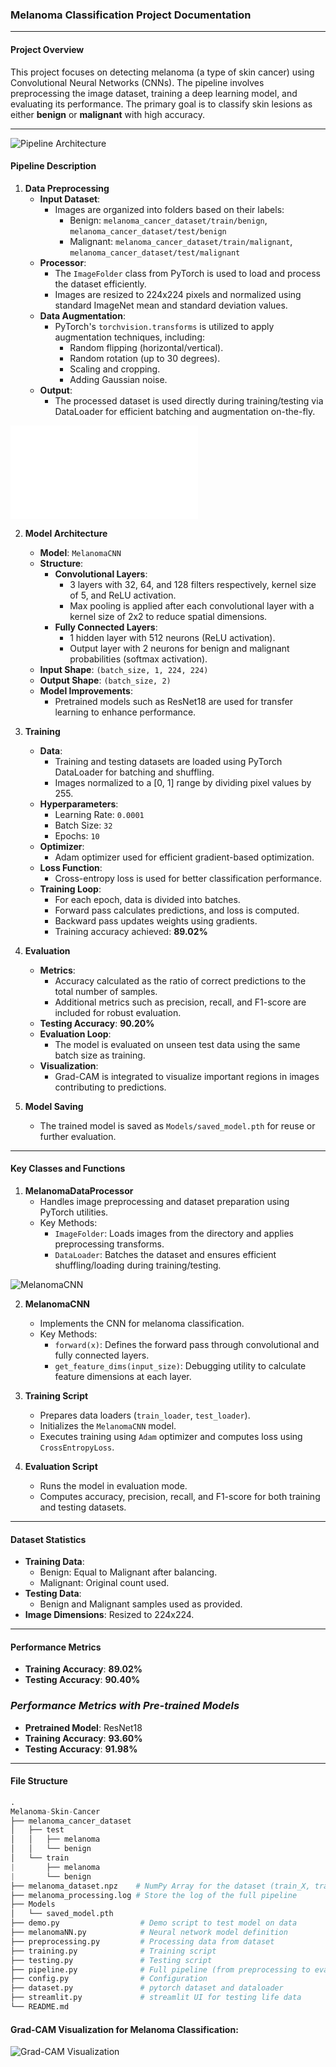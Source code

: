### Melanoma Classification Project Documentation

---

#### **Project Overview**
This project focuses on detecting melanoma (a type of skin cancer) using Convolutional Neural Networks (CNNs). The pipeline involves preprocessing the image dataset, training a deep learning model, and evaluating its performance. The primary goal is to classify skin lesions as either **benign** or **malignant** with high accuracy.

---

![Pipeline Architecture](diagram1.png)

#### **Pipeline Description**

1. **Data Preprocessing**
   - **Input Dataset**:
     - Images are organized into folders based on their labels:
       - Benign: `melanoma_cancer_dataset/train/benign`, `melanoma_cancer_dataset/test/benign`
       - Malignant: `melanoma_cancer_dataset/train/malignant`, `melanoma_cancer_dataset/test/malignant`
   - **Processor**:
     - The `ImageFolder` class from PyTorch is used to load and process the dataset efficiently.
     - Images are resized to 224x224 pixels and normalized using standard ImageNet mean and standard deviation values.
   - **Data Augmentation**:
     - PyTorch's `torchvision.transforms` is utilized to apply augmentation techniques, including:
       - Random flipping (horizontal/vertical).
       - Random rotation (up to 30 degrees).
       - Scaling and cropping.
       - Adding Gaussian noise.
   - **Output**:
     - The processed dataset is used directly during training/testing via DataLoader for efficient batching and augmentation on-the-fly.

![Model Architecture](model_architecture1.pdf)

2. **Model Architecture**
   - **Model**: `MelanomaCNN`
   - **Structure**:
     - **Convolutional Layers**:
       - 3 layers with 32, 64, and 128 filters respectively, kernel size of 5, and ReLU activation.
       - Max pooling is applied after each convolutional layer with a kernel size of 2x2 to reduce spatial dimensions.
     - **Fully Connected Layers**:
       - 1 hidden layer with 512 neurons (ReLU activation).
       - Output layer with 2 neurons for benign and malignant probabilities (softmax activation).
   - **Input Shape**: `(batch_size, 1, 224, 224)`
   - **Output Shape**: `(batch_size, 2)`
   - **Model Improvements**:
     - Pretrained models such as ResNet18 are used for transfer learning to enhance performance.

3. **Training**
   - **Data**:
     - Training and testing datasets are loaded using PyTorch DataLoader for batching and shuffling.
     - Images normalized to a [0, 1] range by dividing pixel values by 255.
   - **Hyperparameters**:
     - Learning Rate: `0.0001`
     - Batch Size: `32`
     - Epochs: `10`
   - **Optimizer**:
     - Adam optimizer used for efficient gradient-based optimization.
   - **Loss Function**:
     - Cross-entropy loss is used for better classification performance.
   - **Training Loop**:
     - For each epoch, data is divided into batches.
     - Forward pass calculates predictions, and loss is computed.
     - Backward pass updates weights using gradients.
     - Training accuracy achieved: **89.02%**

4. **Evaluation**
   - **Metrics**:
     - Accuracy calculated as the ratio of correct predictions to the total number of samples.
     - Additional metrics such as precision, recall, and F1-score are included for robust evaluation.
   - **Testing Accuracy**: **90.20%**
   - **Evaluation Loop**:
     - The model is evaluated on unseen test data using the same batch size as training.
   - **Visualization**:
     - Grad-CAM is integrated to visualize important regions in images contributing to predictions.

5. **Model Saving**
   - The trained model is saved as `Models/saved_model.pth` for reuse or further evaluation.

---

#### **Key Classes and Functions**

1. **MelanomaDataProcessor**
   - Handles image preprocessing and dataset preparation using PyTorch utilities.
   - Key Methods:
     - `ImageFolder`: Loads images from the directory and applies preprocessing transforms.
     - `DataLoader`: Batches the dataset and ensures efficient shuffling/loading during training/testing.

![MelanomaCNN](diagram.png)

2. **MelanomaCNN**
   - Implements the CNN for melanoma classification.
   - Key Methods:
     - `forward(x)`: Defines the forward pass through convolutional and fully connected layers.
     - `get_feature_dims(input_size)`: Debugging utility to calculate feature dimensions at each layer.

3. **Training Script**
   - Prepares data loaders (`train_loader`, `test_loader`).
   - Initializes the `MelanomaCNN` model.
   - Executes training using `Adam` optimizer and computes loss using `CrossEntropyLoss`.

4. **Evaluation Script**
   - Runs the model in evaluation mode.
   - Computes accuracy, precision, recall, and F1-score for both training and testing datasets.

---

#### **Dataset Statistics**
- **Training Data**:
  - Benign: Equal to Malignant after balancing.
  - Malignant: Original count used.
- **Testing Data**:
  - Benign and Malignant samples used as provided.
- **Image Dimensions**: Resized to 224x224.

---

#### **Performance Metrics**
- **Training Accuracy**: **89.02%**
- **Testing Accuracy**: **90.40%**

### *Performance Metrics with Pre-trained Models*
- **Pretrained Model**: ResNet18
- **Training Accuracy**: **93.60%**
- **Testing Accuracy**: **91.98%**

---

#### **File Structure**
``` python
.
Melanoma-Skin-Cancer
├── melanoma_cancer_dataset
│   ├── test
│   │   ├── melanoma
│   │   └── benign
│   └── train
|       ├── melanoma
|       └── benign
├── melanoma_dataset.npz    # NumPy Array for the dataset (train_X, train_Y, test_X, test_Y)
├── melanoma_processing.log # Store the log of the full pipeline
├── Models
│   └── saved_model.pth
├── demo.py                  # Demo script to test model on data
├── melanomaNN.py            # Neural network model definition
├── preprocessing.py         # Processing data from dataset
├── training.py              # Training script
├── testing.py               # Testing script
├── pipeline.py              # Full pipeline (from preprocessing to evaluation)
├── config.py                # Configuration
├── dataset.py               # pytorch dataset and dataloader
├── streamlit.py             # streamlit UI for testing life data
└── README.md
```

#### Grad-CAM Visualization for Melanoma Classification:

![Grad-CAM Visualization](output.png)